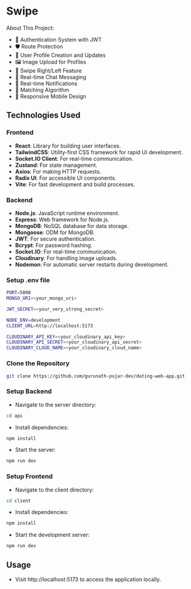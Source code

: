 # Swipe 



About This Project:

-   🔐 Authentication System with JWT
-   🛡️ Route Protection
-   👤 User Profile Creation and Updates
-   🖼️ Image Upload for Profiles
-   🔄 Swipe Right/Left Feature
-   💬 Real-time Chat Messaging
-   🔔 Real-time Notifications
-   🤝 Matching Algorithm
-   📱 Responsive Mobile Design

## Technologies Used

### Frontend

- **React**: Library for building user interfaces.
- **TailwindCSS**: Utility-first CSS framework for rapid UI development.
- **Socket.IO Client**: For real-time communication.
- **Zustand**: For state management.
- **Axios**: For making HTTP requests.
- **Radix UI**: For accessible UI components.
- **Vite**: For fast development and build processes.

### Backend

- **Node.js**: JavaScript runtime environment.
- **Express**: Web framework for Node.js.
- **MongoDB**: NoSQL database for data storage.
- **Mongoose**: ODM for MongoDB.
- **JWT**: For secure authentication.
- **Bcrypt**: For password hashing.
- **Socket.IO**: For real-time communication.
- **Cloudinary**: For handling image uploads.
- **Nodemon**: For automatic server restarts during development.

### Setup .env file

```bash
PORT=5000
MONGO_URI=<your_mongo_uri>

JWT_SECRET=<your_very_strong_secret>

NODE_ENV=development
CLIENT_URL=http://localhost:5173

CLOUDINARY_API_KEY=<your_cloudinary_api_key>
CLOUDINARY_API_SECRET=<your_cloudinary_api_secret>
CLOUDINARY_CLOUD_NAME=<your_cloudinary_cloud_name>

```


### Clone the Repository

```bash
git clone https://github.com/gurunath-pujar-dev/dating-web-app.git
```

### Setup Backend

- Navigate to the server directory:

```bash
cd api
```

- Install dependencies:

```bash
npm install
```

- Start the server:

```bash
npm run dev
```

### Setup Frontend

- Navigate to the client directory:

```bash
cd client
```

- Install dependencies:

```bash
npm install
```

- Start the development server:

```bash
npm run dev
```

## Usage

- Visit http://localhost:5173 to access the application locally.

